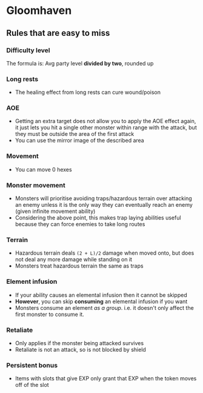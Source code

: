 # Gloomhaven

## Rules that are easy to miss

### Difficulty level

The formula is: Avg party level **divided by two**, rounded up

### Long rests

* The healing effect from long rests can cure wound/poison

### AOE

* Getting an extra target does not allow you to apply the AOE effect again, it just lets you hit a single other monster within range with the attack, but they must be outside the area of the first attack
* You can use the mirror image of the described area

### Movement

* You can move 0 hexes

### Monster movement

* Monsters will prioritise avoiding traps/hazardous terrain over attacking an enemy unless it is the only way they can eventually reach an enemy \(given infinite movement ability\)
* Considering the above point, this makes trap laying abilities useful because they can force enemies to take long routes

### Terrain

* Hazardous terrain deals `(2 + L)/2` damage when moved onto, but does not deal any more damage while standing on it
* Monsters treat hazardous terrain the same as traps

### Element infusion

* If your ability causes an elemental infusion then it cannot be skipped
* **However**, you can skip **consuming** an elemental infusion if you want
* Monsters consume an element _as a group_. i.e. it doesn't only affect the first monster to consume it.

### Retaliate

* Only applies if the monster being attacked survives
* Retaliate is not an attack, so is not blocked by shield

### Persistent bonus

* Items with slots that give EXP only grant that EXP when the token moves off of the slot

